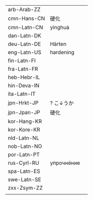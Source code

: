 | | | |
|-|-|-|
| arb-Arab-ZZ |  |  |
| cmn-Hans-CN | 硬化 |  |
| cmn-Latn-CN | yìnghuà |  |
| dan-Latn-DK |  |  |
| deu-Latn-DE | Härten |  |
| eng-Latn-US | hardening |  |
| fin-Latn-FI |  |  |
| fra-Latn-FR |  |  |
| heb-Hebr-IL |  |  |
| hin-Deva-IN |  |  |
| ita-Latn-IT |  |  |
| jpn-Hrkt-JP | ? こ↓うか |  |
| jpn-Jpan-JP | 硬化 |  |
| kor-Hang-KR |  |  |
| kor-Kore-KR |  |  |
| nld-Latn-NL |  |  |
| nob-Latn-NO |  |  |
| por-Latn-PT |  |  |
| rus-Cyrl-RU | упрочнéние |  |
| spa-Latn-ES |  |  |
| swe-Latn-SE |  |  |
| zxx-Zsym-ZZ |  |  |
|  |  |  |
